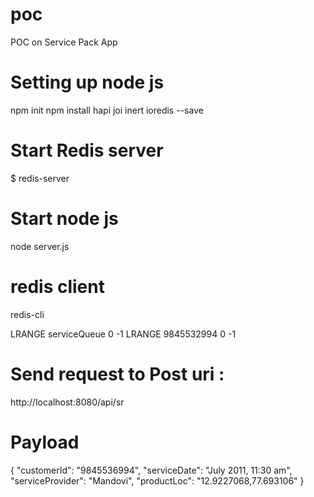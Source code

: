 # poc
POC on Service Pack App

# Setting up node js 
npm init
npm install hapi joi inert ioredis --save

# Start Redis server
$ redis-server

# Start node js
node server.js

# redis client
redis-cli

LRANGE serviceQueue  0 -1
LRANGE 9845532994  0 -1


# Send request to Post uri :
 http://localhost:8080/api/sr


# Payload
{
"customerId": "9845536994",
"serviceDate": "July 2011, 11:30 am", 
"serviceProvider": "Mandovi", 
"productLoc": "12.9227068,77.693106"
}